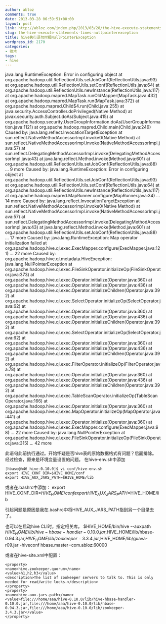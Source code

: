 ```yaml
---
author: abloz
comments: true
date: 2013-03-28 06:59:51+00:00
layout: post
link: http://abloz.com/index.php/2013/03/28/the-hive-execute-statements-times-nullpointerexception/
slug: the-hive-execute-statements-times-nullpointerexception
title: hive执行语句时报NullPointerException
wordpress_id: 2170
categories:
- 技术
tags:
- hive
---
```


java.lang.RuntimeException: Error in configuring object
    	at org.apache.hadoop.util.ReflectionUtils.setJobConf(ReflectionUtils.java:93)
    	at org.apache.hadoop.util.ReflectionUtils.setConf(ReflectionUtils.java:64)
    	at org.apache.hadoop.util.ReflectionUtils.newInstance(ReflectionUtils.java:117)
    	at org.apache.hadoop.mapred.MapTask.runOldMapper(MapTask.java:432)
    	at org.apache.hadoop.mapred.MapTask.run(MapTask.java:372)
    	at org.apache.hadoop.mapred.Child$4.run(Child.java:255)
    	at java.security.AccessController.doPrivileged(Native Method)
    	at javax.security.auth.Subject.doAs(Subject.java:415)
    	at org.apache.hadoop.security.UserGroupInformation.doAs(UserGroupInformation.java:1121)
    	at org.apache.hadoop.mapred.Child.main(Child.java:249)
    Caused by: java.lang.reflect.InvocationTargetException
    	at sun.reflect.NativeMethodAccessorImpl.invoke0(Native Method)
    	at sun.reflect.NativeMethodAccessorImpl.invoke(NativeMethodAccessorImpl.java:57)
    	at sun.reflect.DelegatingMethodAccessorImpl.invoke(DelegatingMethodAccessorImpl.java:43)
    	at java.lang.reflect.Method.invoke(Method.java:601)
    	at org.apache.hadoop.util.ReflectionUtils.setJobConf(ReflectionUtils.java:88)
    	... 9 more
    Caused by: java.lang.RuntimeException: Error in configuring object
    	at org.apache.hadoop.util.ReflectionUtils.setJobConf(ReflectionUtils.java:93)
    	at org.apache.hadoop.util.ReflectionUtils.setConf(ReflectionUtils.java:64)
    	at org.apache.hadoop.util.ReflectionUtils.newInstance(ReflectionUtils.java:117)
    	at org.apache.hadoop.mapred.MapRunner.configure(MapRunner.java:34)
    	... 14 more
    Caused by: java.lang.reflect.InvocationTargetException
    	at sun.reflect.NativeMethodAccessorImpl.invoke0(Native Method)
    	at sun.reflect.NativeMethodAccessorImpl.invoke(NativeMethodAccessorImpl.java:57)
    	at sun.reflect.DelegatingMethodAccessorImpl.invoke(DelegatingMethodAccessorImpl.java:43)
    	at java.lang.reflect.Method.invoke(Method.java:601)
    	at org.apache.hadoop.util.ReflectionUtils.setJobConf(ReflectionUtils.java:88)
    	... 17 more
    Caused by: java.lang.RuntimeException: Map operator initialization failed
    	at org.apache.hadoop.hive.ql.exec.ExecMapper.configure(ExecMapper.java:121)
    	... 22 more
    Caused by: org.apache.hadoop.hive.ql.metadata.HiveException: java.lang.NullPointerException
    	at org.apache.hadoop.hive.ql.exec.FileSinkOperator.initializeOp(FileSinkOperator.java:373)
    	at org.apache.hadoop.hive.ql.exec.Operator.initialize(Operator.java:360)
    	at org.apache.hadoop.hive.ql.exec.Operator.initialize(Operator.java:436)
    	at org.apache.hadoop.hive.ql.exec.Operator.initializeChildren(Operator.java:392)
    	at org.apache.hadoop.hive.ql.exec.SelectOperator.initializeOp(SelectOperator.java:62)
    	at org.apache.hadoop.hive.ql.exec.Operator.initialize(Operator.java:360)
    	at org.apache.hadoop.hive.ql.exec.Operator.initialize(Operator.java:436)
    	at org.apache.hadoop.hive.ql.exec.Operator.initializeChildren(Operator.java:392)
    	at org.apache.hadoop.hive.ql.exec.SelectOperator.initializeOp(SelectOperator.java:62)
    	at org.apache.hadoop.hive.ql.exec.Operator.initialize(Operator.java:360)
    	at org.apache.hadoop.hive.ql.exec.Operator.initialize(Operator.java:436)
    	at org.apache.hadoop.hive.ql.exec.Operator.initializeChildren(Operator.java:392)
    	at org.apache.hadoop.hive.ql.exec.FilterOperator.initializeOp(FilterOperator.java:78)
    	at org.apache.hadoop.hive.ql.exec.Operator.initialize(Operator.java:360)
    	at org.apache.hadoop.hive.ql.exec.Operator.initialize(Operator.java:436)
    	at org.apache.hadoop.hive.ql.exec.Operator.initializeChildren(Operator.java:392)
    	at org.apache.hadoop.hive.ql.exec.TableScanOperator.initializeOp(TableScanOperator.java:166)
    	at org.apache.hadoop.hive.ql.exec.Operator.initialize(Operator.java:360)
    	at org.apache.hadoop.hive.ql.exec.MapOperator.initializeOp(MapOperator.java:441)
    	at org.apache.hadoop.hive.ql.exec.Operator.initialize(Operator.java:360)
    	at org.apache.hadoop.hive.ql.exec.ExecMapper.configure(ExecMapper.java:98)
    	... 22 more
    Caused by: java.lang.NullPointerException
    	at org.apache.hadoop.hive.ql.exec.FileSinkOperator.initializeOp(FileSinkOperator.java:315)
    	... 42 more


此语句此前执行通过。开始怀疑是否hive表的原始数据格式有问题？后面排除。 经过检查，原来是环境变量设置的问题。
在hive-env.sh中添加

    
    [hbase@h46 hive-0.10.0]$ vi conf/hive-env.sh
    export HIVE_CONF_DIR=$HIVE_HOME/conf
    export HIVE_AUX_JARS_PATH=$HIVE_HOME/lib


或者在.bashrc中添加：
export HIVE_CONF_DIR=$HIVE_HOME/conf
export HIVE_AUX_JARS_PATH=$HIVE_HOME/lib

引起问题是原因是我在.bashrc中将HIVE_AUX_JARS_PATH指到另一个目录去了。

也可以在启动hive CLI时，指定相关库。
$HIVE_HOME/bin/hive --auxpath $HIVE_HOME/lib/hive-hbase-handler-0.10.0.jar,$HIVE_HOME/lib/hbase-0.94.3.jar,$HIVE_HOME/lib/zookeeper-3.3.4.jar,$HIVE_HOME/lib/guava-r09.jar -hiveconf hbase.master=com.abloz:60000

或者在hive-site.xml中配置：

    
    <property>
    <name>hive.zookeeper.quorum</name>
    <value>h1,h2,h3</value>
    <description>The list of zookeeper servers to talk to. This is only needed for read/write locks.</description>
    </property>
    <property>
    <name>hive.aux.jars.path</name>
    <value>file:///home/aaa/hive-0.10.0/lib/hive-hbase-handler-0.10.0.jar,file:///home/aaa/hive-0.10.0/lib/hbase-0.94.3.jar,file:///home/aaa/hive-0.10.0/lib/zookeeper-3.4.3.jar</value>
    </property>
